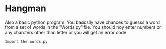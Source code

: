 # Hangman
Also a basic python program. You basicslly have chances to guesss a word from a set of words in the "Words.py" file. You should noy enter numbers or any charcters other than letter or you will get an error code.


```How to run
Import the words.py
